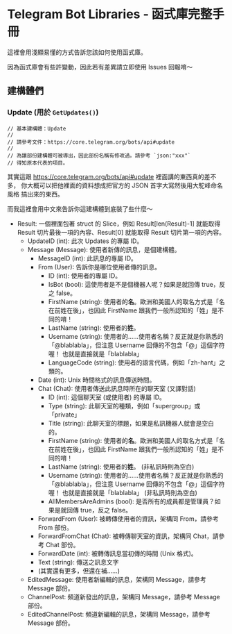 # Telegram Bot Libraries - 函式庫完整手冊
這裡會用淺顯易懂的方式告訴您該如何使用函式庫。

因為函式庫會有些許變動，因此若有差異請立即使用
Issues 回報唷～

## 建構體們
### Update (用於 `GetUpdates()`)
```
// 基本建構體：Update
//
// 請參考文件：https://core.telegram.org/bots/api#update
//
// 為讓部份建構體可被導出，因此部份名稱有修改過。請參考 `json:"xxx"`
// 得知原本代表的項目。
```

其實這跟 https://core.telegram.org/bots/api#update 裡面講的東西真的差不多，
你大概可以把他裡面的資料想成把官方的 JSON 首字大寫然後用大駝峰命名風格
搞出來的東西。

而我這裡會用中文來告訴你這建構體到底裝了些什麼～

- Result: 一個裡面包著 struct 的 Slice，例如 Result[len(Result)-1] 就能取得 Result
  切片最後一項的內容、Result[0] 就能取得 Result 切片第一項的內容。
  - UpdateID (int): 此次 Updates 的專屬 ID。
  - Message (Message): 使用者新傳的訊息，是個建構體。
    - MessageID (int): 此訊息的專屬 ID。
    - From (User): 告訴你是哪位使用者傳的訊息。
      - ID (int): 使用者的專屬 ID。
      - IsBot (bool): 這使用者是不是個機器人呢？如果是就回傳 true，反之 false。
      - FirstName (string): 使用者的**名**。歐洲和美國人的取名方式是「名在前姓在後」，也因此 FirstName
        跟我們一般所認知的「姓」是不同的唷！
      - LastName (string): 使用者的**姓**。
      - Username (string): 使用者的……使用者名稱？反正就是你熟悉的「@blablabla」，但注意 Username 回傳的不包含「@」這個字符喔！
        也就是直接就是「blablabla」
      - LanguageCode (string): 使用者的語言代碼，例如「zh-hant」之類的。
    - Date (int): Unix 時間格式的訊息傳送時間。
    - Chat (Chat): 使用者傳送此訊息時所在的聊天室 (又譯對話)
      - ID (int): 這個聊天室 (或使用者) 的專屬 ID。
      - Type (string): 此聊天室的種類，例如「supergroup」或「private」
      - Title (string): 此聊天室的標題，如果是私訊機器人就會是空白的。
      - FirstName (string): 使用者的**名**。歐洲和美國人的取名方式是「名在前姓在後」，也因此 FirstName
        跟我們一般所認知的「姓」是不同的唷！
      - LastName (string): 使用者的**姓**。 (非私訊時則為空白)
      - Username (string): 使用者的……使用者名稱？反正就是你熟悉的「@blablabla」，但注意 Username 回傳的不包含「@」這個字符喔！
        也就是直接就是「blablabla」 (非私訊時則為空白)
      - AllMembersAreAdmins (bool): 是否所有的成員都是管理員？如果是就回傳 true，反之 false。
    - ForwardFrom (User): 被轉傳使用者的資訊，架構同 From，請參考 From 部份。
    - ForwardFromChat (Chat): 被轉傳聊天室的資訊，架構同 Chat，請參考 Chat 部份。
    - ForwardDate (int): 被轉傳訊息當初傳的時間 (Unix 格式)。
    - Text (string): 傳送之訊息文字
    - (其實還有更多，但還在補……)
  - EditedMessage: 使用者新編輯的訊息，架構同 Message，請參考 Message 部份。
  - ChannelPost: 頻道新發出的訊息，架構同 Message，請參考 Message 部份。
  - EditedChannelPost: 頻道新編輯的訊息，架構同 Message，請參考 Message 部份。

<!-- [TODO] 待補，打這一堆好累-->
